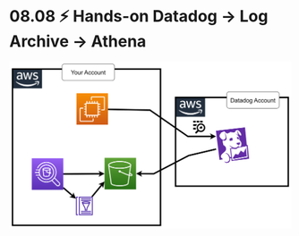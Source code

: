 
# 08.08 ⚡ Hands-on Datadog -> Log Archive -> Athena

![](../imgs/a4cbc162ebbb4536bb6d7243d4bb7166.png)
